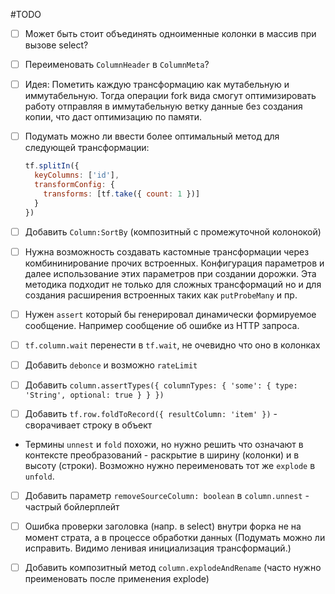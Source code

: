 #TODO

- [ ] Может быть стоит объединять одноименные колонки в массив при вызове select?

- [ ] Переименовать `ColumnHeader` в `ColumnMeta`?

- [ ] Идея: Пометить каждую трансформацию как мутабельную и иммутабельную. Тогда операции fork вида смогут оптимизировать работу отправляя в иммутабельную ветку данные без создания копии, что даст оптимизацию по памяти.

- [ ] Подумать можно ли ввести более оптимальный метод для следующей трансформации:

  ```js
  tf.splitIn({
    keyColumns: ['id'],
    transformConfig: {
      transforms: [tf.take({ count: 1 })]
    }
  })
  ```

- [ ] Добавить `Column:SortBy` (композитный с промежуточной колонокой)

- [ ] Нужна возможность создавать кастомные трансформации через комбининирование
      прочих встроенных. Конфигурация параметров и далее использование этих параметров
      при создании дорожки. Эта методика подходит не только для сложных трансформаций
      но и для создания расширения встроенных таких как `putProbeMany` и пр.

- [ ] Нужен `assert` который бы генерировал динамически формируемое сообщение.
      Например сообщение об ошибке из HTTP запроса.

- [ ] `tf.column.wait` перенести в `tf.wait`, не очевидно что оно в колонках

- [ ] Добавить `debonce` и возможно `rateLimit`

- [ ] Добавить `column.assertTypes({ columnTypes: { 'some': { type: 'String', optional: true } } })`

- [ ] Добавить `tf.row.foldToRecord({ resultColumn: 'item' })` - сворачивает строку в объект

- Термины `unnest` и `fold` похожи, но нужно решить что означают в контексте
  преобразований - раскрытие в ширину (колонки) и в высоту (строки). Возможно нужно
  переименовать тот же `explode` в `unfold`.

- [ ] Добавить параметр `removeSourceColumn: boolean` в `column.unnest` - частрый бойлерплейт

- [ ] Ошибка проверки заголовка (напр. в select) внутри форка не на момент страта, а в процессе
      обработки данных (Подумать можно ли исправить. Видимо ленивая инициализация трансформаций.)

- [ ] Добавить композитный метод `column.explodeAndRename` (часто нужно
      преименовать после применения explode)
